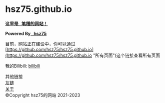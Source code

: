 ﻿# hsz75.github.io
 <b>这里是<a  href="https://hsz75.github.io" title="笔稽DE网站"> &nbsp; 笔稽的网站！</a> </b>

<b>Powered&nbsp;By<a  href="https://hsz75.github.io" title="笔稽DE网站"> &nbsp; hsz75</a></b>

目前，网站正在建设中，你可以通过 [https://github.com/hsz75/hsz75.github.io](https://github.com/hsz75/hsz75.github.io "所有页面")这个链接查看所有页面

我的Bilibili: [bilibili](https://space.bilibili.com/202673925 "我的Bilibili")

其他链接
<br>
[友链](links.html "友链")
<br>
[关于](about.html "关于")
<br>
&copy;Copyright hsz75的网站 2021-2023
